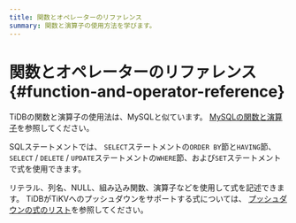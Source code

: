 ```yaml
---
title: 関数とオペレーターのリファレンス
summary: 関数と演算子の使用方法を学びます。
---
```


# 関数とオペレーターのリファレンス {#function-and-operator-reference}

TiDBの関数と演算子の使用法は、MySQLと似ています。 [MySQLの関数と演算子](https://dev.mysql.com/doc/refman/5.7/en/functions.html)を参照してください。

SQLステートメントでは、 `SELECT`ステートメントの`ORDER BY`節と`HAVING`節、 `SELECT` / `DELETE` / `UPDATE`ステートメントの`WHERE`節、および`SET`ステートメントで式を使用できます。

リテラル、列名、NULL、組み込み関数、演算子などを使用して式を記述できます。 TiDBがTiKVへのプッシュダウンをサポートする式については、 [プッシュダウンの式のリスト](/functions-and-operators/expressions-pushed-down.md)を参照してください。
